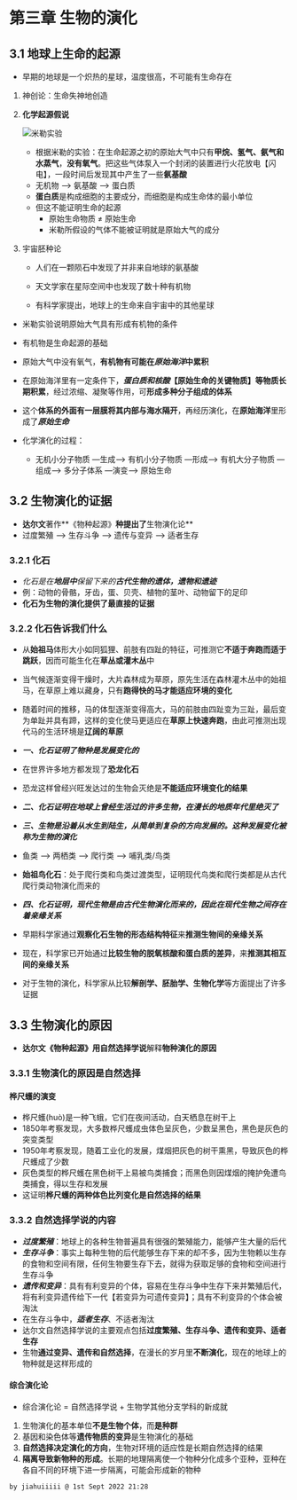 # 第三章 生物的演化

## 3.1 地球上生命的起源

- 早期的地球是一个炽热的星球，温度很高，不可能有生命存在

1. 神创论：生命失神地创造

2. **化学起源假说**

   ![米勒实验](https://i.ibb.co/5MB0C20/image.png)

   - 根据米勒的实验：在生命起源之初的原始大气中只有**甲烷、氢气、氨气和水蒸气**，**没有氧气**。把这些气体泵入一个封闭的装置进行火花放电【闪电】，一段时间后发现其中产生了一些**氨基酸**
   - 无机物 ——> 氨基酸 ——> 蛋白质
   - **蛋白质**是构成细胞的主要成分，而细胞是构成生命体的最小单位
   - 但这不能证明生命的起源
     - 原始生命物质 ≠ 原始生命
     - 米勒所假设的气体不能被证明就是原始大气的成分

3. 宇宙胚种论

     - 人们在一颗陨石中发现了并非来自地球的氨基酸

     - 天文学家在星际空间中也发现了数十种有机物

     - 有科学家提出，地球上的生命来自宇宙中的其他星球


- 米勒实验说明原始大气具有形成有机物的条件

- 有机物是生命起源的基础

- 原始大气中没有氧气，**有机物有可能在*原始海洋*中累积**
- 在原始海洋里有一定条件下，***蛋白质和核酸*【原始生命的关键物质】等物质长期积累**，经过浓缩、凝聚等作用，可**形成多种分子组成的体系**
- 这个**体系的外面有一层膜将其内部与海水隔开**，再经历演化，在**原始海洋**里形成了***原始生命***
- 化学演化的过程：
  - 无机小分子物质 —生成—> 有机小分子物质 —形成—> 有机大分子物质 —组成—> 多分子体系 —演变—> 原始生命

## 3.2 生物演化的证据

- **达尔文**著作**《物种起源》**种提出了**生物演化论**
- 过度繁殖 ——> 生存斗争 ——> 遗传与变异 ——> 适者生存

### 3.2.1 化石

- *化石是在**地层中**保留下来的**古代生物的遗体，遗物和遗迹***
- 例：动物的骨骼，牙齿，蛋、贝壳、植物的茎叶、动物留下的足印
- **化石为生物的演化提供了最直接的证据**

### 3.2.2 化石告诉我们什么

- 从**始祖马**体形大小如同狐狸、前肢有四趾的特征，可推测它**不适于奔跑而适于跳跃**，因而可能生化在**草丛或灌木丛**中
- 当气候逐渐变得干燥时，大片森林成为草原，原先生活在森林灌木丛中的始祖马，在草原上难以藏身，只有**跑得快的马才能适应环境的变化**
- 随着时间的推移，马的体型逐渐变得高大，马的前肢由四趾变为三趾，最后变为单趾并具有蹄，这样的变化使马更适应在**草原上快速奔跑**，由此可推测出现代马的生活环境是**辽阔的草原**
- ***一、化石证明了物种是发展变化的***

- 在世界许多地方都发现了**恐龙化石**
- 恐龙这样曾经兴旺发达过的生物会灭绝是**不能适应环境变化的结果**
- ***二、化石证明在地球上曾经生活过的许多生物，在漫长的地质年代里绝灭了***

- ***三、生物是沿着从水生到陆生，从简单到复杂的方向发展的。这种发展变化被称为生物的演化***
- 鱼类 ——> 两栖类 ——> 爬行类 ——> 哺乳类/鸟类
- **始祖鸟化石**：处于爬行类和鸟类过渡类型，证明现代鸟类和爬行类都是从古代爬行类动物演化而来的
- ***四、化石证明，现代生物是由古代生物演化而来的，因此在现代生物之间存在着亲缘关系***
- 早期科学家通过**观察化石生物的形态结构特征**来**推测生物间的亲缘关系**
- 现在，科学家已开始通过**比较生物的脱氧核酸和蛋白质的差异**，来**推测其相互间的亲缘关系**
- 对于生物的演化，科学家从比较**解剖学、胚胎学、生物化学**等方面提出了许多证据

## 3.3 生物演化的原因

- **达尔文《物种起源》**用**自然选择学说**解释**物种演化的原因**

### 3.3.1 生物演化的原因是自然选择

#### 桦尺蠖的演变

- 桦尺蠖(huò)是一种飞蛾，它们在夜间活动，白天栖息在树干上
- 1850年考察发现，大多数桦尺蠖成虫体色呈灰色，少数呈黑色，黑色是灰色的突变类型
- 1950年考察发现，随着工业化的发展，煤烟把灰色的树干熏黑，导致灰色的桦尺蠖成了少数
- 灰色类型的桦尺蠖在黑色树干上易被鸟类捕食；而黑色则因煤烟的掩护免遭鸟类捕食，得以生存和发展
- 这证明**桦尺蠖的两种体色比列变化是自然选择的结果**

### 3.3.2 自然选择学说的内容

- ***过度繁殖***：地球上的各种生物普遍具有很强的繁殖能力，能够产生大量的后代
- ***生存斗争***：事实上每种生物的后代能够生存下来的却不多，因为生物赖以生存的食物和空间有限，任何生物要生存下去，就得为获取足够的食物和空间进行生存斗争
- ***遗传和变异***：具有有利变异的个体，容易在生存斗争中生存下来并繁殖后代，将有利变异遗传给下一代【若变异为可遗传变异】；具有不利变异的个体会被淘汰
- 在生存斗争中，***适者生存***、不适者淘汰
- 达尔文自然选择学说的主要观点包括**过度繁殖、生存斗争、遗传和变异、适者生存**
- 生物**通过变异、遗传和自然选择**，在漫长的岁月里**不断演化**，现在的地球上的物种就是这样形成的

#### 综合演化论

- 综合演化论 = 自然选择学说 + 生物学其他分支学科的新成就

1. 生物演化的基本单位**不是生物个体**，而**是种群**
2. 基因和染色体等**遗传物质的变异**是生物演化的基础
3. **自然选择决定演化的方向**，生物对环境的适应性是长期自然选择的结果
4. **隔离导致新物种的形成**。长期的地理隔离使一个物种分化成多个亚种，亚种在各自不同的环境下进一步隔离，可能会形成新的物种



`by jiahuiiiii @ 1st Sept 2022 21:28`
